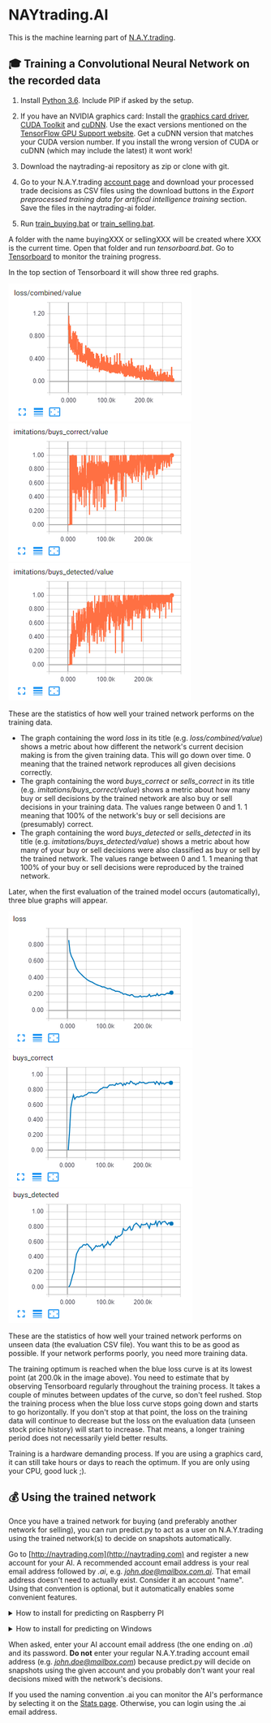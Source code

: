 # NAYtrading.AI #
This is the machine learning part of [N.A.Y.trading](https://github.com/chrwoizi/naytrading).

## :mortar_board: Training a Convolutional Neural Network on the recorded data ##

1. Install [Python 3.6](https://www.python.org/downloads/release/python-366/). Include PIP if asked by the setup.

2. If you have an NVIDIA graphics card: Install the [graphics card driver](https://www.nvidia.com/Download/index.aspx?lang=en-us), [CUDA Toolkit](https://developer.nvidia.com/cuda-downloads) and [cuDNN](https://developer.nvidia.com/cudnn). Use the exact versions mentioned on the [TensorFlow GPU Support website](https://www.tensorflow.org/install/gpu#software_requirements). Get a cuDNN version that matches your CUDA version number. If you install the wrong version of CUDA or cuDNN (which may include the latest) it wont work!

3. Download the naytrading-ai repository as zip or clone with git.

4. Go to your N.A.Y.trading [account page](http://naytrading.com/manage) and download your processed trade decisions as CSV files using the download buttons in the *Export preprocessed training data for artifical intelligence training* section.
Save the files in the naytrading-ai folder.

5. Run [train_buying.bat](train_buying.bat) or [train_selling.bat](train_selling.bat).

A folder with the name buyingXXX or sellingXXX will be created where XXX is the current time. Open that folder and run *tensorboard.bat*. Go to [Tensorboard](http://localhost:6006/#scalars&run=log%5Ctrain&_smoothingWeight=0&tagFilter=%5Eloss%24%7C%5Eloss%2Fcombined%7C(buy%7Csell)s_detected%7C(buy%7Csell)s_correct&_ignoreYOutliers=false) to monitor the training progress.

In the top section of Tensorboard it will show three red graphs. 

![loss](docs/training_loss.png "loss graph") ![buys_correct](docs/training_correct.png "buys correct graph") ![buys_detected](docs/training_detected.png "buys detected graph")

These are the statistics of how well your trained network performs on the training data.
- The graph containing the word *loss* in its title (e.g. *loss/combined/value*) shows a metric about how different the network's current decision making is from the given training data. This will go down over time. 0 meaning that the trained network reproduces all given decisions correctly.
- The graph containing the word *buys_correct* or *sells_correct* in its title (e.g. *imitations/buys_correct/value*) shows a metric about how many buy or sell decisions by the trained network are also buy or sell decisions in your training data. The values range between 0 and 1. 1 meaning that 100% of the network's buy or sell decisions are (presumably) correct.
- The graph containing the word *buys_detected* or *sells_detected* in its title (e.g. *imitations/buys_detected/value*) shows a metric about how many of your buy or sell decisions were also classified as buy or sell by the trained network. The values range between 0 and 1. 1 meaning that 100% of your buy or sell decisions were reproduced by the trained network.

Later, when the first evaluation of the trained model occurs (automatically), three blue graphs will appear. 

![loss](docs/evaluation_loss.png "loss graph") ![buys_correct](docs/evaluation_correct.png "buys correct graph") ![buys_detected](docs/evaluation_detected.png "buys detected graph")

These are the statistics of how well your trained network performs on unseen data (the evaluation CSV file). You want this to be as good as possible. If your network performs poorly, you need more training data.

The training optimum is reached when the blue loss curve is at its lowest point (at 200.0k in the image above). You need to estimate that by observing Tensorboard regularly throughout the training process. It takes a couple of minutes between updates of the curve, so don't feel rushed. Stop the training process when the blue loss curve stops going down and starts to go horizontally. If you don't stop at that point, the loss on the training data will continue to decrease but the loss on the evaluation data (unseen stock price history) will start to increase. That means, a longer training period does not necessarily yield better results.

Training is a hardware demanding process. If you are using a graphics card, it can still take hours or days to reach the optimum. If you are only using your CPU, good luck ;).

## :moneybag: Using the trained network ##

Once you have a trained network for buying (and preferably another network for selling), you can run predict.py to act as a user on N.A.Y.trading using the trained network(s) to decide on snapshots automatically. 

Go to [http://naytrading.com](http://naytrading.com) and register a new account for your AI. A recommended account email address is your real email address followed by *.ai*, e.g. *john.doe@mailbox.com.ai*. That email address doesn't need to actually exist. Consider it an account "name". Using that convention is optional, but it automatically enables some convenient features.


<details>
<summary>How to install for predicting on Raspberry PI</summary>

```sh
pi@raspberrypi:~/ $ git clone https://github.com/chrwoizi/naytrading-ai.git naytrading-ai
pi@raspberrypi:~/ $ cd naytrading-ai
pi@raspberrypi:~/naytrading-ai $ ./install.sh
```

Run predict.py with trained buying and selling models:

```sh
# replace %1 with your buying model directory path, e.g. model20180629121604
# replace %2 with your selling model directory path, e.g. model20180703114329
# replace %3 with the number of seconds the AI should wait between snapshots, e.g. 30
python3.4 predict.py --buy_checkpoint_dir=%1\\checkpoint --sell_checkpoint_dir=%2\\checkpoint --sleep=%3
```

Having a selling network is optional. If you don't have enough training data yet to achieve a satisfying ratio of sells_correct (see Tensorboard above), you can remove the sell_checkpoint_dir option and use thresholds to make sell decisions.
```sh
# replace %1 with your buying model directory path, e.g. model20180629121604
# replace %2 with the number of seconds the AI should wait between snapshots, e.g. 30
# see predict.py for help on the threshold parameters.
python3.4 predict.py --buy_checkpoint_dir=%1\\checkpoint --sleep=%2 --min_loss=0.1 --min_gain=0.04 --max_loss=0.3 --max_gain=0.15 --sell_at_max_factor=1
```

</details><p></p>

<details>
<summary>How to install for predicting on Windows</summary>

Download Python 3.x from https://www.python.org/downloads/ and run the installer.

Drag your model folder(s) onto predict_dropped.bat or run predict.py from the console:

```sh
# replace %1 with your buying model directory path, e.g. model20180629121604
# replace %2 with your selling model directory path, e.g. model20180703114329
# replace %3 with the number of seconds the AI should wait between snapshots, e.g. 30
pip install requests
pip install tensorflow
python predict.py --buy_checkpoint_dir=%1\\checkpoint --sell_checkpoint_dir=%2\\checkpoint --sleep=%3
```

Having a selling network is optional. If you don't have enough training data yet to achieve a satisfying ratio of sells_correct (see Tensorboard above), you can remove the sell_checkpoint_dir option and use thresholds to make sell decisions. Drag your buying model directory onto predict_dropped.bat or run predict.py from the console:
```sh
# replace %1 with your buying model directory path, e.g. model20180629121604
# replace %2 with the number of seconds the AI should wait between snapshots, e.g. 30
# see predict.py for help on the threshold parameters.
pip install requests
pip install tensorflow
python predict.py --buy_checkpoint_dir=%1\\checkpoint --sleep=%2 --min_loss=0.1 --min_gain=0.04 --max_loss=0.3 --max_gain=0.15 --sell_at_max_factor=1
```

</details><p></p>

When asked, enter your AI account email address (the one ending on *.ai*) and its password. **Do not** enter your regular N.A.Y.trading account email address (e.g. *john.doe@mailbox.com*) because predict.py will decide on snapshots using the given account and you probably don't want your real decisions mixed with the network's decisions.

If you used the naming convention .ai you can monitor the AI's performance by selecting it on the [Stats page](http://naytrading.com/app/#!/stats). Otherwise, you can login using the .ai email address.
